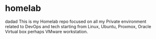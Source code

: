 # homelab
dadad This is my Homelab repo focused on all my Private environment related to DevOps and tech starting from Linux, Ubuntu, Proxmox, Oracle Virtual box perhaps VMware workstation.
